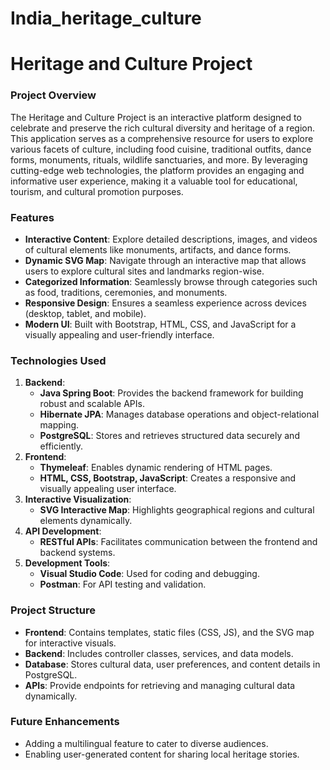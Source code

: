 # India_heritage_culture

# **Heritage and Culture Project**

### **Project Overview**
The Heritage and Culture Project is an interactive platform designed to celebrate and preserve the rich cultural diversity and heritage of a region. This application serves as a comprehensive resource for users to explore various facets of culture, including food cuisine, traditional outfits, dance forms, monuments, rituals, wildlife sanctuaries, and more. By leveraging cutting-edge web technologies, the platform provides an engaging and informative user experience, making it a valuable tool for educational, tourism, and cultural promotion purposes.

### **Features**
- **Interactive Content**: Explore detailed descriptions, images, and videos of cultural elements like monuments, artifacts, and dance forms.
- **Dynamic SVG Map**: Navigate through an interactive map that allows users to explore cultural sites and landmarks region-wise.
- **Categorized Information**: Seamlessly browse through categories such as food, traditions, ceremonies, and monuments.
- **Responsive Design**: Ensures a seamless experience across devices (desktop, tablet, and mobile).
- **Modern UI**: Built with Bootstrap, HTML, CSS, and JavaScript for a visually appealing and user-friendly interface.

### **Technologies Used**
1. **Backend**:
   - **Java Spring Boot**: Provides the backend framework for building robust and scalable APIs.
   - **Hibernate JPA**: Manages database operations and object-relational mapping.
   - **PostgreSQL**: Stores and retrieves structured data securely and efficiently.
2. **Frontend**:
   - **Thymeleaf**: Enables dynamic rendering of HTML pages.
   - **HTML, CSS, Bootstrap, JavaScript**: Creates a responsive and visually appealing user interface.
3. **Interactive Visualization**:
   - **SVG Interactive Map**: Highlights geographical regions and cultural elements dynamically.
4. **API Development**:
   - **RESTful APIs**: Facilitates communication between the frontend and backend systems.
5. **Development Tools**:
   - **Visual Studio Code**: Used for coding and debugging.
   - **Postman**: For API testing and validation.

### **Project Structure**
- **Frontend**: Contains templates, static files (CSS, JS), and the SVG map for interactive visuals.
- **Backend**: Includes controller classes, services, and data models.
- **Database**: Stores cultural data, user preferences, and content details in PostgreSQL.
- **APIs**: Provide endpoints for retrieving and managing cultural data dynamically.

### **Future Enhancements**
- Adding a multilingual feature to cater to diverse audiences.
- Enabling user-generated content for sharing local heritage stories.

